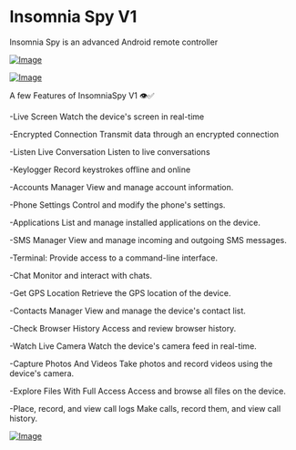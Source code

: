 # Insomnia Spy V1

Insomnia Spy is an advanced Android remote controller

[![Image](https://i.hizliresim.com/p6spbwb.jpg)](https://hizliresim.com/p6spbwb)

[![Image](https://i.hizliresim.com/1ode8g8.jpg)](https://hizliresim.com/1ode8g8)

A few Features of InsomniaSpy V1 👁✅

-Live Screen
Watch the device's screen in real-time

-Encrypted Connection
Transmit data through an encrypted connection

-Listen Live Conversation
Listen to live conversations

-Keylogger
Record keystrokes offline and online

-Accounts Manager
View and manage account information.

-Phone Settings
Control and modify the phone's settings.

-Applications
List and manage installed applications on the device.

-SMS Manager
View and manage incoming and outgoing SMS messages.

-Terminal:
Provide access to a command-line interface.

-Chat
Monitor and interact with chats.

-Get GPS Location
Retrieve the GPS location of the device.

-Contacts Manager
View and manage the device's contact list.

-Check Browser History
Access and review browser history.

-Watch Live Camera
Watch the device's camera feed in real-time.

-Capture Photos And Videos
Take photos and record videos using the device's camera.

-Explore Files With Full Access
Access and browse all files on the device.

-Place, record, and view call logs
Make calls, record them, and view call history.





[![Image](https://i.hizliresim.com/p8ivzmh.png)](https://hizliresim.com/p8ivzmh)



